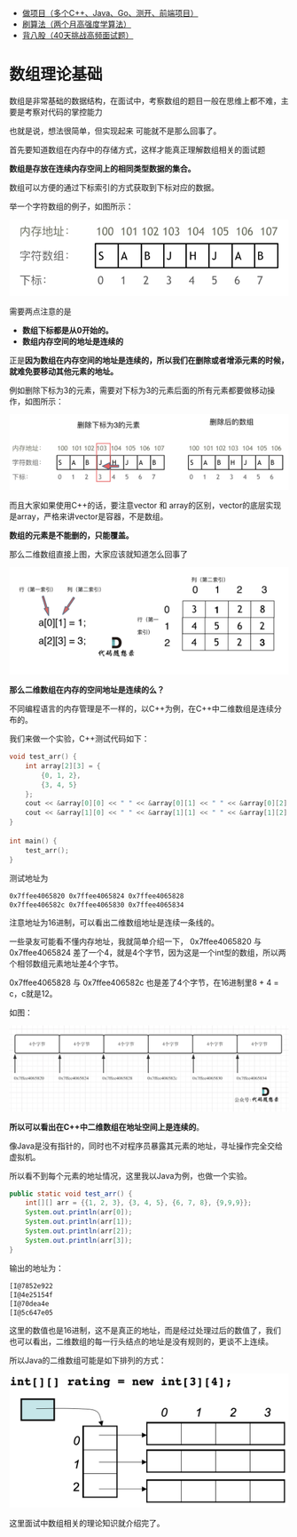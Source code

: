 * [做项目（多个C++、Java、Go、测开、前端项目）](https://www.programmercarl.com/other/kstar.html)
* [刷算法（两个月高强度学算法）](https://www.programmercarl.com/xunlian/xunlianying.html)
* [背八股（40天挑战高频面试题）](https://www.programmercarl.com/xunlian/bagu.html)



# 数组理论基础

数组是非常基础的数据结构，在面试中，考察数组的题目一般在思维上都不难，主要是考察对代码的掌控能力

也就是说，想法很简单，但实现起来 可能就不是那么回事了。

首先要知道数组在内存中的存储方式，这样才能真正理解数组相关的面试题

**数组是存放在连续内存空间上的相同类型数据的集合。**

数组可以方便的通过下标索引的方式获取到下标对应的数据。

举一个字符数组的例子，如图所示：

![算法通关数组](images/数组理论基础-01.png)



需要两点注意的是

* **数组下标都是从0开始的。**
* **数组内存空间的地址是连续的**

正是**因为数组在内存空间的地址是连续的，所以我们在删除或者增添元素的时候，就难免要移动其他元素的地址。**

例如删除下标为3的元素，需要对下标为3的元素后面的所有元素都要做移动操作，如图所示：

![算法通关数组1](images/数组理论基础-02.png)


而且大家如果使用C++的话，要注意vector 和 array的区别，vector的底层实现是array，严格来讲vector是容器，不是数组。

**数组的元素是不能删的，只能覆盖。**

那么二维数组直接上图，大家应该就知道怎么回事了

![](images/数组理论基础-03.png)

**那么二维数组在内存的空间地址是连续的么？**

不同编程语言的内存管理是不一样的，以C++为例，在C++中二维数组是连续分布的。

我们来做一个实验，C++测试代码如下：

```CPP
void test_arr() {
    int array[2][3] = {
		{0, 1, 2},
		{3, 4, 5}
    };
    cout << &array[0][0] << " " << &array[0][1] << " " << &array[0][2] << endl;
    cout << &array[1][0] << " " << &array[1][1] << " " << &array[1][2] << endl;
}

int main() {
    test_arr();
}

```

测试地址为

```
0x7ffee4065820 0x7ffee4065824 0x7ffee4065828
0x7ffee406582c 0x7ffee4065830 0x7ffee4065834
```

注意地址为16进制，可以看出二维数组地址是连续一条线的。

一些录友可能看不懂内存地址，我就简单介绍一下， 0x7ffee4065820 与 0x7ffee4065824 差了一个4，就是4个字节，因为这是一个int型的数组，所以两个相邻数组元素地址差4个字节。

0x7ffee4065828 与 0x7ffee406582c 也是差了4个字节，在16进制里8 + 4 = c，c就是12。

如图：


![数组内存](images/数组理论基础-04.png)

**所以可以看出在C++中二维数组在地址空间上是连续的**。

像Java是没有指针的，同时也不对程序员暴露其元素的地址，寻址操作完全交给虚拟机。

所以看不到每个元素的地址情况，这里我以Java为例，也做一个实验。

```Java
public static void test_arr() {
    int[][] arr = {{1, 2, 3}, {3, 4, 5}, {6, 7, 8}, {9,9,9}};
    System.out.println(arr[0]);
    System.out.println(arr[1]);
    System.out.println(arr[2]);
    System.out.println(arr[3]);
}
```
输出的地址为：

```
[I@7852e922
[I@4e25154f
[I@70dea4e
[I@5c647e05
```

这里的数值也是16进制，这不是真正的地址，而是经过处理过后的数值了，我们也可以看出，二维数组的每一行头结点的地址是没有规则的，更谈不上连续。

所以Java的二维数组可能是如下排列的方式：


![算法通关数组3](images/数组理论基础-05.png)

这里面试中数组相关的理论知识就介绍完了。



